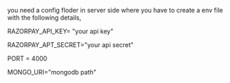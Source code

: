 you need a config floder in server side where you have to create a env file with the following details,

RAZORPAY_API_KEY= "your api key"

RAZORPAY_APT_SECRET="your api secret"

PORT = 4000 

MONGO_URI="mongodb path"
